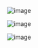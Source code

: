 ![image](https://github.com/O-Danylchuk/Paradigms_lab3/assets/145114504/4c47d3c5-1811-4d4f-a0fe-c482591bbaa0)


![image](https://github.com/O-Danylchuk/Paradigms_lab3/assets/145114504/198474f1-3c99-4a27-94ff-9461230d7421)


![image](https://github.com/O-Danylchuk/Paradigms_lab3/assets/145114504/4fd6cdbc-4cb9-4f6f-b0fd-55e4ac327411)
